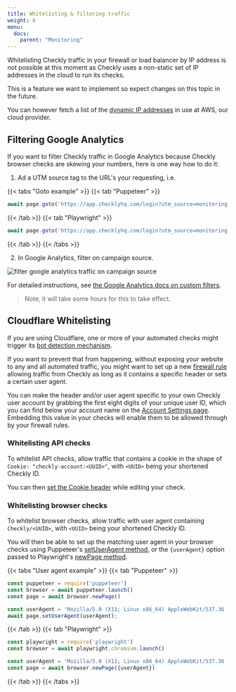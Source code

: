 ```yaml
---
title: Whitelisting & filtering traffic
weight: 6
menu:
  docs:
    parent: "Monitoring"
---
```


Whitelisting Checkly traffic in your firewall or load balancer by IP address is not possible at this moment as Checkly uses a non-static set of IP addresses in the cloud to run its checks.

This is a feature we want to implement so expect changes on this topic in the future.

You can however fetch a list of the [dynamic IP addresses](https://docs.aws.amazon.com/general/latest/gr/aws-ip-ranges.html) in use at AWS, our cloud provider.

## Filtering Google Analytics

If you want to filter Checkly traffic in Google Analytics because Checkly browser checks are skewing your 
numbers, here is one way how to do it:

1. Ad a UTM source tag to the URL's your requesting, i.e.

{{< tabs "Goto example" >}}
{{< tab "Puppeteer" >}}
```js
await page.goto('https://app.checklyhq.com/login?utm_source=monitoring')
 ```
{{< /tab >}}
{{< tab "Playwright" >}}
```js
await page.goto('https://app.checklyhq.com/login?utm_source=monitoring')
 ```
{{< /tab >}}
{{< /tabs >}}

2. In Google Analytics, filter on campaign source.

![filter google analytics traffic on campaign source](/docs/images/monitoring/analytics.png)


For detailed instructions, see [the Google Analytics docs on custom filters](https://support.google.com/analytics/answer/1033162#CustomFilters).

 > Note, it will take some hours for this to take effect.

## Cloudflare Whitelisting

If you are using Cloudflare, one or more of your automated checks might trigger its [bot detection mechanism](https://www.cloudflare.com/learning/bots/what-is-bot-traffic/). 

If you want to prevent that from happening, without exposing your website to any and all automated traffic, you might want to set up a new [firewall rule](https://developers.cloudflare.com/firewall/cf-firewall-rules/) allowing traffic from Checkly as long as it contains a specific header or sets a certain user agent.

You can make the header and/or user agent specific to your own Checkly user account by grabbing the first eight digits of your unique user ID, which you can find below your account name on the [Account Settings page](https://app.checklyhq.com/settings/account/). Embedding this value in your checks will enable them to be allowed through by your firewall rules.

### Whitelisting API checks

To whitelist API checks, allow traffic that contains a cookie in the shape of `Cookie: "checkly-account:<UUID>"`, with `<UUID>` being your shortened Checkly ID. 

You can then [set the Cookie header](https://checklyhq.com/docs/api-checks/request-settings/#headers) while editing your check.

### Whitelisting browser checks

To whitelist browser checks, allow traffic with user agent containing `Checkly/<UUID>`, with `<UUID>` being your shortened Checkly ID. 

You will then be able to set up the matching user agent in your browser checks using 
Puppeteer's [setUserAgent method](https://pptr.dev/#?product=Puppeteer&version=v2.0.0&show=api-pagesetuseragentuseragent),
or the `{userAgent}` option passed to Playwright's [newPage method](https://playwright.dev/#version=v1.4.0&path=docs%2Fapi.md&q=browsernewpageoptions--options-useragent).  

{{< tabs "User agent example" >}}
{{< tab "Puppeteer" >}}
```js
const puppeteer = require('puppeteer')
const browser = await puppeteer.launch()
const page = await browser.newPage()

const userAgent = 'Mozilla/5.0 (X11; Linux x86_64) AppleWebKit/537.36 (KHTML, like Gecko) Chrome/78.0.3904.108 Safari/537.36 Checkly/abcd1234'
await page.setUserAgent(userAgent);
```
{{< /tab >}}
{{< tab "Playwright" >}}
```js
const playwright = require('playwright')
const browser = await playwright.chromium.launch()

const userAgent = 'Mozilla/5.0 (X11; Linux x86_64) AppleWebKit/537.36 (KHTML, like Gecko) Chrome/78.0.3904.108 Safari/537.36 Checkly/abcd1234'
const page = await browser.newPage({userAgent})
```
{{< /tab >}}
{{< /tabs >}}
